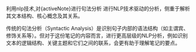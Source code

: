 利用nlp技术,对{activeNote}进行句法分析
进行NLP技术驱动的分析，侧重于解析其文本结构、核心概念及其关系。

传统的句法分析（Syntactic Analysis）是识别句子内部的语法结构（如主谓宾、修饰关系等）。但对于这份笔记的内容而言，进行更高层级的NLP分析，例如识别文本的逻辑结构、关键主题和它们之间的联系，会更有助于理解笔记的要点。